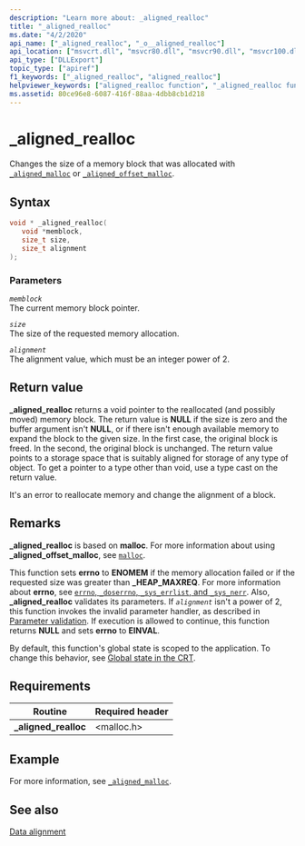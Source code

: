 ```yaml
---
description: "Learn more about: _aligned_realloc"
title: "_aligned_realloc"
ms.date: "4/2/2020"
api_name: ["_aligned_realloc", "_o__aligned_realloc"]
api_location: ["msvcrt.dll", "msvcr80.dll", "msvcr90.dll", "msvcr100.dll", "msvcr100_clr0400.dll", "msvcr110.dll", "msvcr110_clr0400.dll", "msvcr120.dll", "msvcr120_clr0400.dll", "ucrtbase.dll", "api-ms-win-crt-heap-l1-1-0.dll", "api-ms-win-crt-private-l1-1-0.dll"]
api_type: ["DLLExport"]
topic_type: ["apiref"]
f1_keywords: ["_aligned_realloc", "aligned_realloc"]
helpviewer_keywords: ["aligned_realloc function", "_aligned_realloc function"]
ms.assetid: 80ce96e8-6087-416f-88aa-4dbb8cb1d218
---
```

# _aligned_realloc

Changes the size of a memory block that was allocated with [`_aligned_malloc`](aligned-malloc.md) or [`_aligned_offset_malloc`](aligned-offset-malloc.md).

## Syntax

```C
void * _aligned_realloc(
   void *memblock,
   size_t size,
   size_t alignment
);
```

### Parameters

*`memblock`*\
The current memory block pointer.

*`size`*\
The size of the requested memory allocation.

*`alignment`*\
The alignment value, which must be an integer power of 2.

## Return value

**_aligned_realloc** returns a void pointer to the reallocated (and possibly moved) memory block. The return value is **NULL** if the size is zero and the buffer argument isn't **NULL**, or if there isn't enough available memory to expand the block to the given size. In the first case, the original block is freed. In the second, the original block is unchanged. The return value points to a storage space that is suitably aligned for storage of any type of object. To get a pointer to a type other than void, use a type cast on the return value.

It's an error to reallocate memory and change the alignment of a block.

## Remarks

**_aligned_realloc** is based on **malloc**. For more information about using **_aligned_offset_malloc**, see [`malloc`](malloc.md).

This function sets **errno** to **ENOMEM** if the memory allocation failed or if the requested size was greater than **_HEAP_MAXREQ**. For more information about **errno**, see [`errno`, `_doserrno`, `_sys_errlist`, and `_sys_nerr`](../errno-doserrno-sys-errlist-and-sys-nerr.md). Also, **_aligned_realloc** validates its parameters. If *`alignment`* isn't a power of 2, this function invokes the invalid parameter handler, as described in [Parameter validation](../parameter-validation.md). If execution is allowed to continue, this function returns **NULL** and sets **errno** to **EINVAL**.

By default, this function's global state is scoped to the application. To change this behavior, see [Global state in the CRT](../global-state.md).

## Requirements

|Routine|Required header|
|-------------|---------------------|
|**_aligned_realloc**|\<malloc.h>|

## Example

For more information, see [`_aligned_malloc`](aligned-malloc.md).

## See also

[Data alignment](../data-alignment.md)
